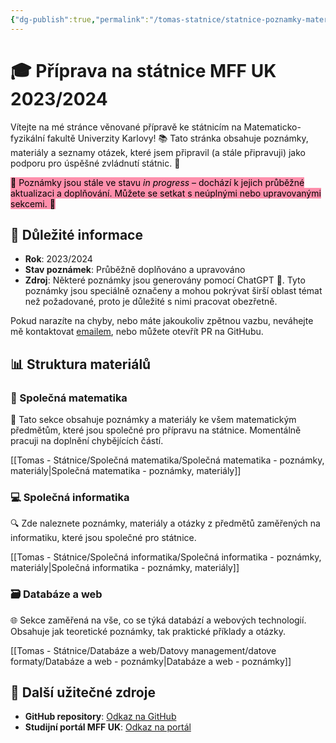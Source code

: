 ```yaml
---
{"dg-publish":true,"permalink":"/tomas-statnice/statnice-poznamky-materialy/","tags":["tomas","gardenEntry","gardenEntry","gardenEntry","gardenEntry","gardenEntry","gardenEntry","gardenEntry","gardenEntry","gardenEntry","gardenEntry","gardenEntry"],"noteIcon":""}
---
```


# 🎓 Příprava na státnice MFF UK 2023/2024

Vítejte na mé stránce věnované přípravě ke státnicím na Matematicko-fyzikální fakultě Univerzity Karlovy! 📚 Tato stránka obsahuje poznámky, materiály a seznamy otázek, které jsem připravil (a stále připravuji) jako podporu pro úspěšné zvládnutí státnic. 💪

<mark style="background: #FF5582A6;">🚧 Poznámky jsou stále ve stavu *in progress* – dochází k jejich průběžné aktualizaci a doplňování. Můžete se setkat s neúplnými nebo upravovanými sekcemi. 🚧</mark>

## 📝 Důležité informace
- **Rok**: 2023/2024
- **Stav poznámek**: Průběžně doplňováno a upravováno
- **Zdroj**: Některé poznámky jsou generovány pomocí ChatGPT 🤖. Tyto poznámky jsou speciálně označeny a mohou pokrývat širší oblast témat než požadované, proto je důležité s nimi pracovat obezřetně.

Pokud narazíte na chyby, nebo máte jakoukoliv zpětnou vazbu, neváhejte mě kontaktovat [emailem](mailto:tomasnguyen43@gmail.com), nebo můžete otevřít PR na GitHubu.
## 📊 Struktura materiálů

### 🧮 Společná matematika
📌 Tato sekce obsahuje poznámky a materiály ke všem matematickým předmětům, které jsou společné pro přípravu na státnice. Momentálně pracuji na doplnění chybějících částí.

[[Tomas - Státnice/Společná matematika/Společná matematika - poznámky, materiály\|Společná matematika - poznámky, materiály]]

### 💻 Společná informatika
🔍 Zde naleznete poznámky, materiály a otázky z předmětů zaměřených na informatiku, které jsou společné pro státnice.

[[Tomas - Státnice/Společná informatika/Společná informatika - poznámky, materiály\|Společná informatika - poznámky, materiály]]

### 🗃️ Databáze a web
🌐 Sekce zaměřená na vše, co se týká databází a webových technologií. Obsahuje jak teoretické poznámky, tak praktické příklady a otázky.

[[Tomas - Státnice/Databáze a web/Datovy management/datove formaty/Databáze a web - poznámky\|Databáze a web - poznámky]]
## 🔗 Další užitečné zdroje
- **GitHub repository**: [Odkaz na GitHub](https://github.com/tomikng/mff-notes)
- **Studijní portál MFF UK**: [Odkaz na portál](https://www.mff.cuni.cz/cs/studenti/bakalarske-studium/statni-zaverecne-zkousky/bakalarske-statni-zkousky-studijniho-programu-informatika)